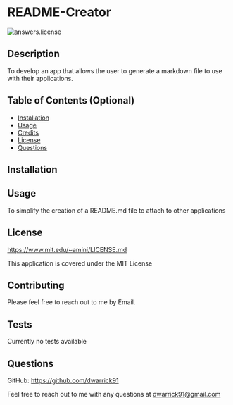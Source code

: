  # README-Creator
  ![answers.license](https://img.shields.io/badge/license-MIT-blue)
 ## Description
 
 To develop an app that allows the user to generate a markdown file to use with their applications.
 
 
 
 
 ## Table of Contents (Optional)
 
 
 
 - [Installation](#installation)
 - [Usage](#usage)
 - [Credits](#credits)
 - [License](#license)
 - [Questions](#questions)
 ## Installation
 
 
 ## Usage
 
 To simplify the  creation of  a README.md file to attach to other applications
 
 
 ## License
 https://www.mit.edu/~amini/LICENSE.md
 
 This application is covered under the 
MIT License
 
 
 
 
 ## Contributing

 Please feel free to reach out to me by Email.
 

 
 ## Tests
 Currently no tests available


 ## Questions
 GitHub: https://github.com/dwarrick91

  Feel free to reach out to me with any questions at 
 dwarrick91@gmail.com
